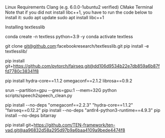 Linux Requirements
Clang (e.g. 6.0.0-1ubuntu2 verified)
CMake
Terminal
Note that if you did not install libc++1, you have to run the code below to install it:
sudo apt update
sudo apt install libc++1

Installing textlesslib

conda create -n textless python=3.9 -y
conda activate textless

git clone git@github.com:facebookresearch/textlesslib.git
pip install -e textlesslib/

pip install git+https://github.com/pytorch/fairseq.git@dd106d9534b22e7db859a6b87ffd7780c38341f8

pip install hydra-core==1.1.2 omegaconf==2.1.2 librosa==0.9.2

srun --partition=gpu --gres=gpu:1 --mem=32G python scripts/speech2speech_clean.py 

pip install --no-deps "omegaconf==2.2.3" "hydra-core==1.1.2" "fairseq==0.12.2"
pip install --no-deps "antlr4-python3-runtime==4.9.3"
pip install --no-deps bitarray

pip install git+https://github.com/TEN-framework/ten-vad.git@aa96832d58a295d97b9a6baa4109a9bede4474f8  
